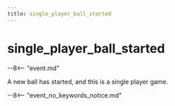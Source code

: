 ```yaml
---
title: single_player_ball_started
---
```


# single_player_ball_started


--8<-- "event.md"

A new ball has started, and this is a single player game.

--8<-- "event_no_keywords_notice.md"
